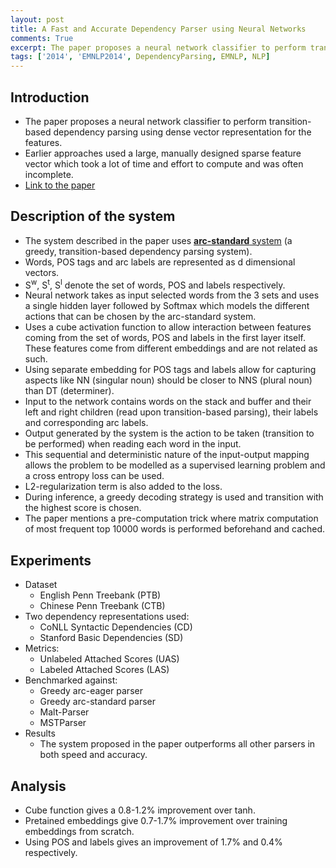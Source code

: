 ```yaml
---
layout: post
title: A Fast and Accurate Dependency Parser using Neural Networks
comments: True
excerpt: The paper proposes a neural network classifier to perform transition-based dependency parsing using dense vector representation for the features.
tags: ['2014', 'EMNLP2014', DependencyParsing, EMNLP, NLP]
---
```


## Introduction
* The paper proposes a neural network classifier to perform transition-based dependency parsing using dense vector representation for the features.
* Earlier approaches used a large, manually designed sparse feature vector which took a lot of time and effort to compute and was often incomplete.
* [Link to the paper](http://cs.stanford.edu/people/danqi/papers/emnlp2014.pdf)

## Description of the system

* The system described in the paper uses [**arc-standard** system](http://www.mitpressjournals.org/doi/pdf/10.1162/coli.07-056-R1-07-027) (a greedy, transition-based dependency parsing system).
* Words, POS tags and arc labels are represented as d dimensional vectors.
* S<sup>w</sup>, S<sup>t</sup>, S<sup>l</sup> denote the set of words, POS and labels respectively.
* Neural network takes as input selected words from the 3 sets and uses a single hidden layer followed by Softmax which models the different actions that can be chosen by the arc-standard system.
* Uses a cube activation function to allow interaction between features coming from the set of words, POS and labels in the first layer itself. These features come from different embeddings and are not related as such.
* Using separate embedding for POS tags and labels allow for capturing aspects like NN (singular noun) should be closer to NNS (plural noun) than DT (determiner).
* Input to the network contains words on the stack and buffer and their left and right children (read upon transition-based parsing), their labels and corresponding arc labels.
* Output generated by the system is the action to be taken (transition to be performed) when reading each word in the input.
* This sequential and deterministic nature of the input-output mapping allows the problem to be modelled as a supervised learning problem and a cross entropy loss can be used.
* L2-regularization term is also added to the loss.
* During inference, a greedy decoding strategy is used and transition with the highest score is chosen.
* The paper mentions a pre-computation trick where matrix computation of most frequent top 10000 words is performed beforehand and cached.

## Experiments

* Dataset
    * English Penn Treebank (PTB)
    * Chinese Penn Treebank (CTB)
* Two dependency representations used:
    * CoNLL Syntactic Dependencies (CD)
    * Stanford Basic Dependencies (SD)
* Metrics:
    * Unlabeled Attached Scores (UAS)
    * Labeled Attached Scores (LAS)
* Benchmarked against:
    * Greedy arc-eager parser
    * Greedy arc-standard parser
    * Malt-Parser
    * MSTParser
* Results
    * The system proposed in the paper outperforms all other parsers in both speed and accuracy.

## Analysis

* Cube function gives a 0.8-1.2% improvement over tanh.
* Pretained embeddings give 0.7-1.7% improvement over training embeddings from scratch.
* Using POS and labels gives an improvement of 1.7% and 0.4% respectively.